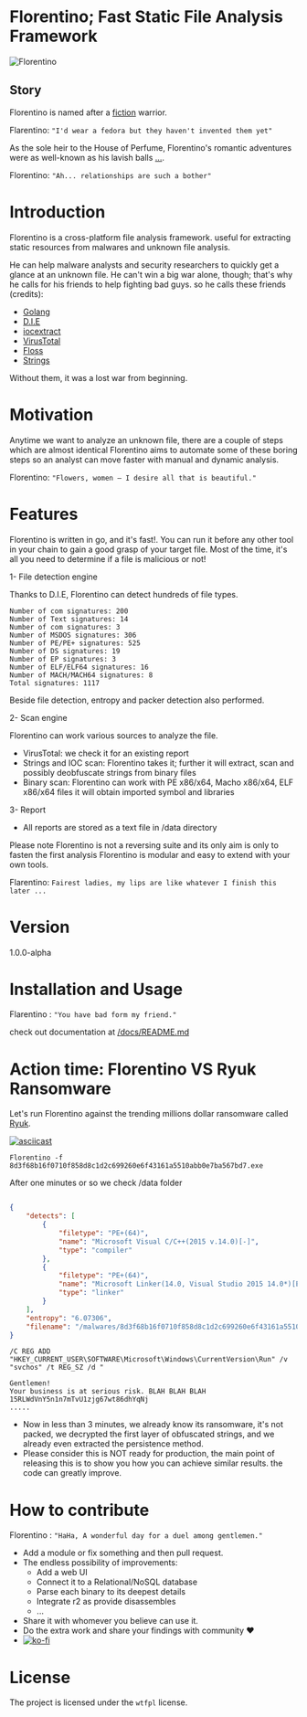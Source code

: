 # Florentino; Fast Static File Analysis Framework

![Florentino](https://www.arenaofvalor.com/images/heroes/skin/52101_big.jpg)

## Story
Florentino is named after a [fiction](http://arenaofvalor.com/web2017/heroDetails.html?id=521) warrior. 

Flarentino: `"I'd wear a fedora but they haven't invented them yet"`

As the sole heir to the House of Perfume, Florentino's romantic adventures were as well-known as his lavish balls [...](http://arenaofvalor.com/web2017/heroDetails.html?id=521).

Florentino: `"Ah... relationships are such a bother"`


 # Introduction 
 
Florentino is a cross-platform file analysis framework. useful for extracting static resources from malwares and unknown file analysis. 

He can help malware analysts and security researchers to quickly get a glance at an unknown file. He can't win a big war alone, though; that's why he calls for his friends to help fighting bad guys.
so he calls these friends (credits):
- [Golang](https://github.com/golang)
- [D.I.E](https://github.com/horsicq/Detect-It-Easy)
- [iocextract](https://github.com/InQuest/python-iocextract)
- [VirusTotal](https://github.com/VirusTotal)
- [Floss](https://github.com/fireeye/flare-floss) 
- [Strings](https://linux.die.net/man/1/strings) 

Without them, it was a lost war from beginning.

# Motivation
Anytime we want to analyze an unknown file, there are a couple of steps which are almost identical Florentino aims to automate some of these boring steps so an analyst can move faster with manual and dynamic analysis. 

Florentino: `"Flowers, women – I desire all that is beautiful."`

# Features 
Florentino is written in go, and it's fast!. You can run it before any other tool in your chain to gain a good grasp of your target file.
Most of the time, it's all you need to determine if a file is malicious or not!

1- File detection engine

Thanks to D.I.E, Florentino can detect hundreds of file types.

```Number of Binary signatures: 248
Number of com signatures: 200
Number of Text signatures: 14
Number of com signatures: 3
Number of MSDOS signatures: 306
Number of PE/PE+ signatures: 525
Number of DS signatures: 19
Number of EP signatures: 3
Number of ELF/ELF64 signatures: 16
Number of MACH/MACH64 signatures: 8
Total signatures: 1117 

````

Beside file detection, entropy and packer detection also performed. 


2- Scan engine 

Florentino can work various sources to analyze the file. 

- VirusTotal: we check it  for an existing report 
- Strings and IOC scan: Florentino takes it; further it will extract, scan and possibly deobfuscate strings from binary files
- Binary scan:  Florentino can work with PE x86/x64, Macho x86/x64, ELF x86/x64 files it will obtain imported symbol and libraries

3- Report
- All reports are stored as a text file in /data directory


Please note Florentino is not a reversing suite and its only aim is only to fasten the first analysis 
Florentino is modular and easy to extend with your own tools.

Flarentino: `Fairest ladies, my lips are like whatever I finish this later ...`

# Version

1.0.0-alpha

# Installation and Usage 

Flarentino : `"You have bad form my friend."`

check out documentation at [/docs/README.md](./docs/README.md)

# Action time: Florentino VS Ryuk Ransomware

Let's run Florentino against the trending millions dollar ransomware called [Ryuk](https://malware.wikia.org/wiki/Ryuk). 

[![asciicast](https://asciinema.org/a/OfkrF5PkylNKPl8EW36nDaf8n.svg)](https://asciinema.org/a/OfkrF5PkylNKPl8EW36nDaf8n)

`
Florentino -f 8d3f68b16f0710f858d8c1d2c699260e6f43161a5510abb0e7ba567bd7.exe
`


After one minutes or so we check /data folder


```json

{
    "detects": [
        {
            "filetype": "PE+(64)",
            "name": "Microsoft Visual C/C++(2015 v.14.0)[-]",
            "type": "compiler"
        },
        {
            "filetype": "PE+(64)",
            "name": "Microsoft Linker(14.0, Visual Studio 2015 14.0*)[EXE64]",
            "type": "linker"
        }
    ],
    "entropy": "6.07306",
    "filename": "/malwares/8d3f68b16f0710f858d8c1d2c699260e6f43161a5510abb0e7ba567bd7.exe"
}
```



```
/C REG ADD "HKEY_CURRENT_USER\SOFTWARE\Microsoft\Windows\CurrentVersion\Run" /v "svchos" /t REG_SZ /d " 
```

```
Gentlemen!
Your business is at serious risk. BLAH BLAH BLAH
15RLWdVnY5n1n7mTvU1zjg67wt86dhYqNj
.....
```
- Now in less than 3 minutes, we already know its ransomware, it's not packed, we decrypted the first layer of obfuscated strings, and we already even extracted the persistence method. 
- Please consider this is NOT ready for production, the main point of releasing this is to show you how you can achieve similar results. the code can greatly improve.




# How to contribute
Florentino : `"HaHa, A wonderful day for a duel among gentlemen."`
- Add a module or fix something and then pull request.
- The endless possibility of improvements:
    - Add a web UI
    - Connect it to a Relational/NoSQL database
    - Parse each binary to its deepest details
    - Integrate r2 as provide disassembles 
    - ...
- Share it with whomever you believe can use it.
- Do the extra work and share your findings with community &hearts;
- [![ko-fi](https://www.ko-fi.com/img/githubbutton_sm.svg)](https://ko-fi.com/W7W112I38)

# License

The project is licensed under the `wtfpl` license.

